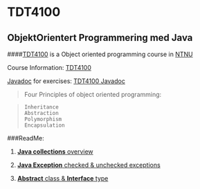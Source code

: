 TDT4100
=======

ObjektOrientert Programmering med Java
-------
####[TDT4100][4] is a Object oriented programming course in [NTNU][4]

Course Information: [TDT4100][1]

[Javadoc][2] for exercises: [TDT4100 Javadoc][2]

> Four Principles of object oriented programming:

>     Inheritance
>     Abstraction
>     Polymorphism
>     Encapsulation


###ReadMe:

1. [**Java collections** overview][3]

2. [**Java Exception** checked & unchecked exceptions](e2011/README.md)

3. [**Abstract** class & **Interface** type](e2011/interfaceVSabstrace.md)

  [1]: http://junjunguo.com/TDT4100
  [2]: http://junjunguo.com/TDT4100/javadoc
  [3]: https://github.com/junjunguo/TDT4100/blob/master/no/README.md
  [4]: http://www.ntnu.no/studier/emner/TDT4100
